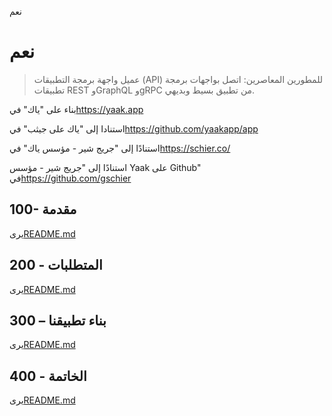نعم

# نعم

> عميل واجهة برمجة التطبيقات (API) للمطورين المعاصرين: اتصل بواجهات برمجة تطبيقات REST وGraphQL وgRPC من تطبيق بسيط وبديهي.

بناء على "ياك" في<https://yaak.app>

استنادا إلى "ياك على جيثب" في<https://github.com/yaakapp/app>

استنادًا إلى "جريج شير - مؤسس ياك" في<https://schier.co/>

استنادًا إلى "جريج شير - مؤسس Yaak على Github" في<https://github.com/gschier>

## 100- مقدمة

يرى[README.md](./100/README.md)

## 200 - المتطلبات

يرى[README.md](./200/README.md)

## 300 – بناء تطبيقنا

يرى[README.md](./300/README.md)

## 400 - الخاتمة

يرى[README.md](./400/README.md)
